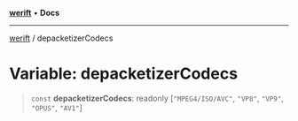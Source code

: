 [**werift**](../README.md) • **Docs**

***

[werift](../globals.md) / depacketizerCodecs

# Variable: depacketizerCodecs

> `const` **depacketizerCodecs**: readonly [`"MPEG4/ISO/AVC"`, `"VP8"`, `"VP9"`, `"OPUS"`, `"AV1"`]
